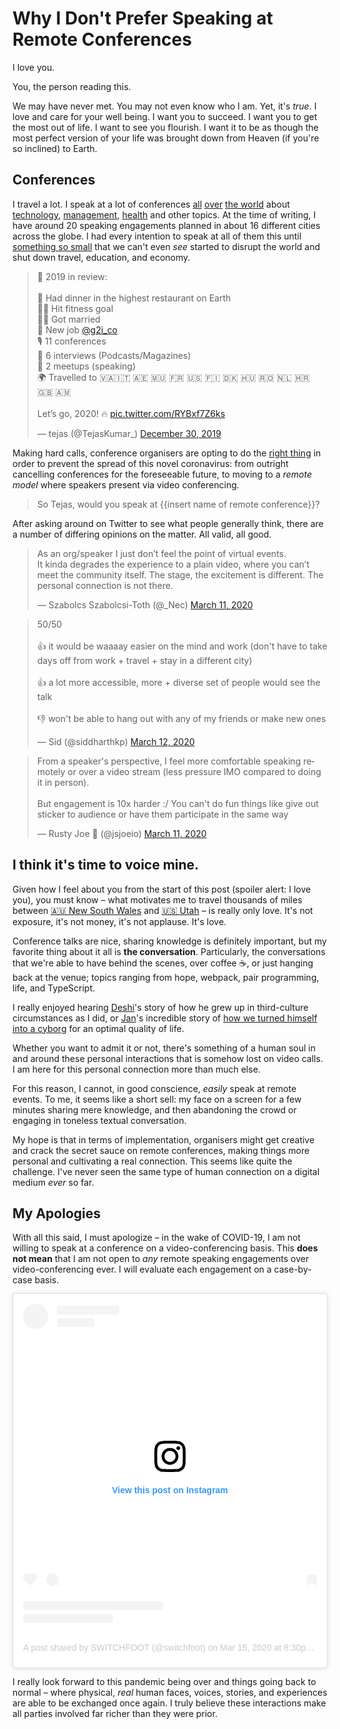 # Why I Don't Prefer Speaking at Remote Conferences

I love you.

You, the person reading this.

We may have never met. You may not even know who I am. Yet, it's _true_. I love and care for your well being. I want you
to succeed. I want you to get the most out of life. I want to see you flourish. I want it to be as though the most
perfect version of your life was brought down from Heaven (if you're so inclined) to Earth.

## Conferences

I travel a lot. I speak at a lot of conferences [all](https://www.youtube.com/watch?v=9jNu1k4Bwa8)
[over](https://www.youtube.com/watch?v=ZsBW4S8hYMU) [the world](https://www.youtube.com/watch?v=9xL0a6YJIQU) about
[technology](https://www.youtube.com/watch?v=f2mMOiCSj5c&feature=youtu.be),
[management](https://www.youtube.com/watch?v=rdiUFma8QJU), [health](https://www.youtube.com/watch?v=TUIcTl9Hto4) and
other topics. At the time of writing, I have around 20 speaking engagements planned in about 16 different cities across
the globe. I had every intention to speak at all of them this until
[something so small](https://www.who.int/emergencies/diseases/novel-coronavirus-2019) that we can't even _see_ started
to disrupt the world and shut down travel, education, and economy.

<blockquote class="twitter-tweet"><p lang="en" dir="ltr">🎉 2019 in review:<br><br>🥘 Had dinner in the highest restaurant on Earth<br>💪🏾 Hit fitness goal<br>👰🏻 Got married<br>💼 New job <a href="https://twitter.com/g2i_co?ref_src=twsrc%5Etfw">@g2i_co</a><br>🎙 11 conferences<br>💭 6 interviews (Podcasts/Magazines)<br>🤝 2 meetups (speaking)<br>🌍 Travelled to 🇻🇦🇮🇹 🇦🇪 🇲🇺 🇫🇷 🇺🇸 🇫🇮 🇩🇰 🇭🇺 🇷🇴 🇳🇱 🇭🇷 🇬🇧 🇦🇲 <br><br>Let’s go, 2020! 🔥 <a href="https://t.co/RYBxf7Z6ks">pic.twitter.com/RYBxf7Z6ks</a></p>&mdash; tejas (@TejasKumar_) <a href="https://twitter.com/TejasKumar_/status/1211728181226553344?ref_src=twsrc%5Etfw">December 30, 2019</a></blockquote> <script async src="https://platform.twitter.com/widgets.js" charset="utf-8"></script>

Making hard calls, conference organisers are opting to do the [right thing](https://staythefuckhome.com/) in order to
prevent the spread of this novel coronavirus: from outright cancelling conferences for the foreseeable future, to moving
to a _remote model_ where speakers present via video conferencing.

> So Tejas, would you speak at {{insert name of remote conference}}?

After asking around on Twitter to see what people generally think, there are a number of differing opinions on the
matter. All valid, all good.

<blockquote class="twitter-tweet"><p lang="en" dir="ltr">As an org/speaker I just don’t feel the point of virtual events.<br>It kinda degrades the experience to a plain video, where you can’t meet the community itself. The stage, the excitement is different. The personal connection is not there.</p>&mdash; Szabolcs Szabolcsi-Toth (@_Nec) <a href="https://twitter.com/_Nec/status/1237834262625374208?ref_src=twsrc%5Etfw">March 11, 2020</a></blockquote> <script async src="https://platform.twitter.com/widgets.js" charset="utf-8"></script>

<blockquote class="twitter-tweet"><p lang="en" dir="ltr">50/50<br><br>👍 it would be waaaay easier on the mind and work (don&#39;t have to take days off from work + travel + stay in a different city)<br><br>👍 a lot more accessible, more + diverse set of people would see the talk<br><br>👎 won&#39;t be able to hang out with any of my friends or make new ones</p>&mdash; Sid (@siddharthkp) <a href="https://twitter.com/siddharthkp/status/1238100124741570560?ref_src=twsrc%5Etfw">March 12, 2020</a></blockquote> <script async src="https://platform.twitter.com/widgets.js" charset="utf-8"></script>

<blockquote class="twitter-tweet"><p lang="en" dir="ltr">From a speaker&#39;s perspective, I feel more comfortable speaking remotely or over a video stream (less pressure IMO compared to doing it in person).<br><br>But engagement is 10x harder :/ You can&#39;t do fun things like give out sticker to audience or have them participate in the same way</p>&mdash; Rusty Joe 🦀 (@jsjoeio) <a href="https://twitter.com/jsjoeio/status/1237834710270668800?ref_src=twsrc%5Etfw">March 11, 2020</a></blockquote> <script async src="https://platform.twitter.com/widgets.js" charset="utf-8"></script>

## I think it's time to voice mine.

Given how I feel about you from the start of this post (spoiler alert: I love you), you must know – what motivates me to
travel thousands of miles between [🇦🇺 New South Wales](https://www.youtube.com/watch?v=9xL0a6YJIQU) and
[🇺🇸 Utah](https://www.youtube.com/watch?v=71pKrWWOE0k) – is really only love. It's not exposure, it's not money, it's
not applause. It's love.

Conference talks are nice, sharing knowledge is definitely important, but my favorite thing about it all is **the
conversation**. Particularly, the conversations that we're able to have behind the scenes, over coffee ☕️, or just
hanging back at the venue; topics ranging from hope, webpack, pair programming, life, and TypeScript.

I really enjoyed hearing [Deshi](https://twitter.com/deshiknaves)'s story of how he grew up in third-culture
circumstances as I did, or [Jan](https://twitter.com/jansche)'s incredible story of
[how we turned himself into a cyborg](https://www.youtube.com/watch?v=Sm9BjqfgPNM) for an optimal quality of life.

Whether you want to admit it or not, there's something of a human soul in and around these personal interactions that is
somehow lost on video calls. I am here for this personal connection more than much else.

For this reason, I cannot, in good conscience, _easily_ speak at remote events. To me, it seems like a short sell: my
face on a screen for a few minutes sharing mere knowledge, and then abandoning the crowd or engaging in toneless textual
conversation.

My hope is that in terms of implementation, organisers might get creative and crack the secret sauce on remote
conferences, making things more personal and cultivating a real connection. This seems like quite the challenge. I've
never seen the same type of human connection on a digital medium _ever_ so far.

## My Apologies

With all this said, I must apologize – in the wake of COVID-19, I am not willing to speak at a conference on a
video-conferencing basis. This **does not mean** that I am not open to _any_ remote speaking engagements over
video-conferencing ever. I will evaluate each engagement on a case-by-case basis.

<blockquote class="instagram-media" data-instgrm-permalink="https://www.instagram.com/p/B9x40xxlqNS/?utm_source=ig_embed&amp;utm_campaign=loading" data-instgrm-version="12" style=" background:#FFF; border:0; border-radius:3px; box-shadow:0 0 1px 0 rgba(0,0,0,0.5),0 1px 10px 0 rgba(0,0,0,0.15); margin: 1px; max-width:540px; min-width:326px; padding:0; width:99.375%; width:-webkit-calc(100% - 2px); width:calc(100% - 2px);"><div style="padding:16px;"> <a href="https://www.instagram.com/p/B9x40xxlqNS/?utm_source=ig_embed&amp;utm_campaign=loading" style=" background:#FFFFFF; line-height:0; padding:0 0; text-align:center; text-decoration:none; width:100%;" target="_blank"> <div style=" display: flex; flex-direction: row; align-items: center;"> <div style="background-color: #F4F4F4; border-radius: 50%; flex-grow: 0; height: 40px; margin-right: 14px; width: 40px;"></div> <div style="display: flex; flex-direction: column; flex-grow: 1; justify-content: center;"> <div style=" background-color: #F4F4F4; border-radius: 4px; flex-grow: 0; height: 14px; margin-bottom: 6px; width: 100px;"></div> <div style=" background-color: #F4F4F4; border-radius: 4px; flex-grow: 0; height: 14px; width: 60px;"></div></div></div><div style="padding: 19% 0;"></div> <div style="display:block; height:50px; margin:0 auto 12px; width:50px;"><svg width="50px" height="50px" viewBox="0 0 60 60" version="1.1" xmlns="https://www.w3.org/2000/svg" xmlns:xlink="https://www.w3.org/1999/xlink"><g stroke="none" stroke-width="1" fill="none" fill-rule="evenodd"><g transform="translate(-511.000000, -20.000000)" fill="#000000"><g><path d="M556.869,30.41 C554.814,30.41 553.148,32.076 553.148,34.131 C553.148,36.186 554.814,37.852 556.869,37.852 C558.924,37.852 560.59,36.186 560.59,34.131 C560.59,32.076 558.924,30.41 556.869,30.41 M541,60.657 C535.114,60.657 530.342,55.887 530.342,50 C530.342,44.114 535.114,39.342 541,39.342 C546.887,39.342 551.658,44.114 551.658,50 C551.658,55.887 546.887,60.657 541,60.657 M541,33.886 C532.1,33.886 524.886,41.1 524.886,50 C524.886,58.899 532.1,66.113 541,66.113 C549.9,66.113 557.115,58.899 557.115,50 C557.115,41.1 549.9,33.886 541,33.886 M565.378,62.101 C565.244,65.022 564.756,66.606 564.346,67.663 C563.803,69.06 563.154,70.057 562.106,71.106 C561.058,72.155 560.06,72.803 558.662,73.347 C557.607,73.757 556.021,74.244 553.102,74.378 C549.944,74.521 548.997,74.552 541,74.552 C533.003,74.552 532.056,74.521 528.898,74.378 C525.979,74.244 524.393,73.757 523.338,73.347 C521.94,72.803 520.942,72.155 519.894,71.106 C518.846,70.057 518.197,69.06 517.654,67.663 C517.244,66.606 516.755,65.022 516.623,62.101 C516.479,58.943 516.448,57.996 516.448,50 C516.448,42.003 516.479,41.056 516.623,37.899 C516.755,34.978 517.244,33.391 517.654,32.338 C518.197,30.938 518.846,29.942 519.894,28.894 C520.942,27.846 521.94,27.196 523.338,26.654 C524.393,26.244 525.979,25.756 528.898,25.623 C532.057,25.479 533.004,25.448 541,25.448 C548.997,25.448 549.943,25.479 553.102,25.623 C556.021,25.756 557.607,26.244 558.662,26.654 C560.06,27.196 561.058,27.846 562.106,28.894 C563.154,29.942 563.803,30.938 564.346,32.338 C564.756,33.391 565.244,34.978 565.378,37.899 C565.522,41.056 565.552,42.003 565.552,50 C565.552,57.996 565.522,58.943 565.378,62.101 M570.82,37.631 C570.674,34.438 570.167,32.258 569.425,30.349 C568.659,28.377 567.633,26.702 565.965,25.035 C564.297,23.368 562.623,22.342 560.652,21.575 C558.743,20.834 556.562,20.326 553.369,20.18 C550.169,20.033 549.148,20 541,20 C532.853,20 531.831,20.033 528.631,20.18 C525.438,20.326 523.257,20.834 521.349,21.575 C519.376,22.342 517.703,23.368 516.035,25.035 C514.368,26.702 513.342,28.377 512.574,30.349 C511.834,32.258 511.326,34.438 511.181,37.631 C511.035,40.831 511,41.851 511,50 C511,58.147 511.035,59.17 511.181,62.369 C511.326,65.562 511.834,67.743 512.574,69.651 C513.342,71.625 514.368,73.296 516.035,74.965 C517.703,76.634 519.376,77.658 521.349,78.425 C523.257,79.167 525.438,79.673 528.631,79.82 C531.831,79.965 532.853,80.001 541,80.001 C549.148,80.001 550.169,79.965 553.369,79.82 C556.562,79.673 558.743,79.167 560.652,78.425 C562.623,77.658 564.297,76.634 565.965,74.965 C567.633,73.296 568.659,71.625 569.425,69.651 C570.167,67.743 570.674,65.562 570.82,62.369 C570.966,59.17 571,58.147 571,50 C571,41.851 570.966,40.831 570.82,37.631"></path></g></g></g></svg></div><div style="padding-top: 8px;"> <div style=" color:#3897f0; font-family:Arial,sans-serif; font-size:14px; font-style:normal; font-weight:550; line-height:18px;"> View this post on Instagram</div></div><div style="padding: 12.5% 0;"></div> <div style="display: flex; flex-direction: row; margin-bottom: 14px; align-items: center;"><div> <div style="background-color: #F4F4F4; border-radius: 50%; height: 12.5px; width: 12.5px; transform: translateX(0px) translateY(7px);"></div> <div style="background-color: #F4F4F4; height: 12.5px; transform: rotate(-45deg) translateX(3px) translateY(1px); width: 12.5px; flex-grow: 0; margin-right: 14px; margin-left: 2px;"></div> <div style="background-color: #F4F4F4; border-radius: 50%; height: 12.5px; width: 12.5px; transform: translateX(9px) translateY(-18px);"></div></div><div style="margin-left: 8px;"> <div style=" background-color: #F4F4F4; border-radius: 50%; flex-grow: 0; height: 20px; width: 20px;"></div> <div style=" width: 0; height: 0; border-top: 2px solid transparent; border-left: 6px solid #f4f4f4; border-bottom: 2px solid transparent; transform: translateX(16px) translateY(-4px) rotate(30deg)"></div></div><div style="margin-left: auto;"> <div style=" width: 0px; border-top: 8px solid #F4F4F4; border-right: 8px solid transparent; transform: translateY(16px);"></div> <div style=" background-color: #F4F4F4; flex-grow: 0; height: 12px; width: 16px; transform: translateY(-4px);"></div> <div style=" width: 0; height: 0; border-top: 8px solid #F4F4F4; border-left: 8px solid transparent; transform: translateY(-4px) translateX(8px);"></div></div></div> <div style="display: flex; flex-direction: column; flex-grow: 1; justify-content: center; margin-bottom: 24px;"> <div style=" background-color: #F4F4F4; border-radius: 4px; flex-grow: 0; height: 14px; margin-bottom: 6px; width: 224px;"></div> <div style=" background-color: #F4F4F4; border-radius: 4px; flex-grow: 0; height: 14px; width: 144px;"></div></div></a><p style=" color:#c9c8cd; font-family:Arial,sans-serif; font-size:14px; line-height:17px; margin-bottom:0; margin-top:8px; overflow:hidden; padding:8px 0 7px; text-align:center; text-overflow:ellipsis; white-space:nowrap;"><a href="https://www.instagram.com/p/B9x40xxlqNS/?utm_source=ig_embed&amp;utm_campaign=loading" style=" color:#c9c8cd; font-family:Arial,sans-serif; font-size:14px; font-style:normal; font-weight:normal; line-height:17px; text-decoration:none;" target="_blank">A post shared by SWITCHFOOT (@switchfoot)</a> on <time style=" font-family:Arial,sans-serif; font-size:14px; line-height:17px;" datetime="2020-03-16T03:30:37+00:00">Mar 15, 2020 at 8:30pm PDT</time></p></div></blockquote> <script async src="//www.instagram.com/embed.js"></script>

I really look forward to this pandemic being over and things going back to normal – where physical, _real_ human faces,
voices, stories, and experiences are able to be exchanged once again. I truly believe these interactions make all
parties involved far richer than they were prior.
